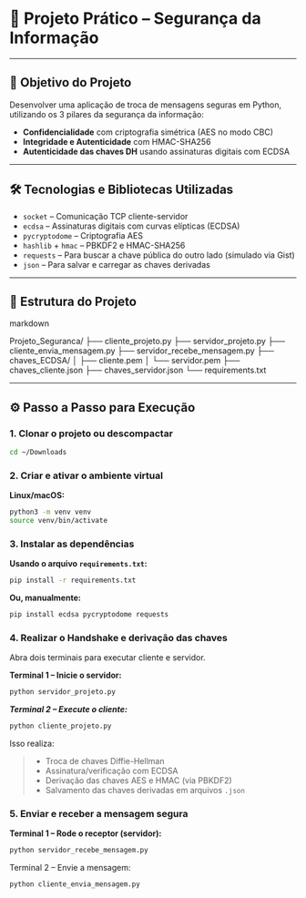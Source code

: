 # 🔐 Projeto Prático – Segurança da Informação

---

## 🎯 Objetivo do Projeto

Desenvolver uma aplicação de troca de mensagens seguras em Python, utilizando os 3 pilares da segurança da informação:

- **Confidencialidade** com criptografia simétrica (AES no modo CBC)
- **Integridade e Autenticidade** com HMAC-SHA256
- **Autenticidade das chaves DH** usando assinaturas digitais com ECDSA

---

## 🛠️ Tecnologias e Bibliotecas Utilizadas

- `socket` – Comunicação TCP cliente-servidor
- `ecdsa` – Assinaturas digitais com curvas elípticas (ECDSA)
- `pycryptodome` – Criptografia AES
- `hashlib` + `hmac` – PBKDF2 e HMAC-SHA256
- `requests` – Para buscar a chave pública do outro lado (simulado via Gist)
- `json` – Para salvar e carregar as chaves derivadas

---

## 📁 Estrutura do Projeto

markdown

Projeto_Seguranca/
├── cliente_projeto.py
├── servidor_projeto.py
├── cliente_envia_mensagem.py
├── servidor_recebe_mensagem.py
├── chaves_ECDSA/
│   ├── cliente.pem
│   └── servidor.pem
├── chaves_cliente.json
├── chaves_servidor.json
└── requirements.txt




---

## ⚙️ Passo a Passo para Execução

### 1. Clonar o projeto ou descompactar

```bash
cd ~/Downloads
```

### 2. Criar e ativar o ambiente virtual

**Linux/macOS:**

```bash
python3 -m venv venv
source venv/bin/activate
```

### 3. Instalar as dependências

**Usando o arquivo `requirements.txt`:**

```bash
pip install -r requirements.txt
```

**Ou, manualmente:**
```bash
pip install ecdsa pycryptodome requests
```

### 4. Realizar o Handshake e derivação das chaves

Abra dois terminais para executar cliente e servidor.

**Terminal 1 – Inicie o servidor:**

```bash
python servidor_projeto.py
```

***Terminal 2 – Execute o cliente:***
```bash
python cliente_projeto.py
```

Isso realiza:
> - Troca de chaves Diffie-Hellman  
> - Assinatura/verificação com ECDSA  
> - Derivação das chaves AES e HMAC (via PBKDF2)  
> - Salvamento das chaves derivadas em arquivos `.json`


### 5. Enviar e receber a mensagem segura

**Terminal 1 – Rode o receptor (servidor):**

```bash
python servidor_recebe_mensagem.py
```

Terminal 2 – Envie a mensagem:
```bash
python cliente_envia_mensagem.py
```





